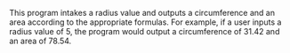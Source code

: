 This program intakes a radius value and outputs a circumference and an area according to the appropriate formulas.
For example, if a user inputs a radius value of 5, the program would output a circumference of 31.42 and an area of 78.54.